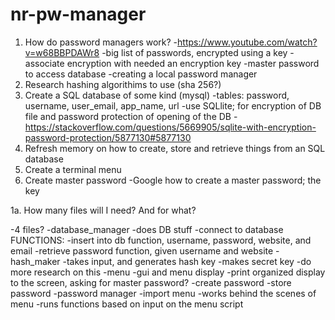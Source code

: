 # nr-pw-manager

1. How do password managers work?
	-https://www.youtube.com/watch?v=w68BBPDAWr8
	-big list of passwords, encrypted using a key
	-associate encryption with needed an encryption key
	-master password to access database
-creating a local password manager
2. Research hashing algorithims to use (sha 256?)
3. Create a SQL database of some kind (mysql)
	-tables: password, username, user_email, app_name, url
	-use SQLlite; for encryption of DB file and password protection of opening of the DB - https://stackoverflow.com/questions/5669905/sqlite-with-encryption-password-protection/5877130#5877130
4. Refresh memory on how to create, store and retrieve things from an SQL database
5. Create a terminal menu
6. Create master password
	-Google how to create a master password; the key

1a. How many files will I need? And for what?

-4 files?
-database_manager
	-does DB stuff
	-connect to database
	FUNCTIONS:
		-insert into db function, username, password, website, and email
		-retrieve password function, given username and website
-hash_maker
	-takes input, and generates hash key
	-makes secret key
	-do more research on this
-menu
	-gui and menu display
	-print organized display to the screen, asking for master password?
	-create password
	-store password 
-password manager
	-import menu
	-works behind the scenes of menu
	-runs functions based on input on the menu script
